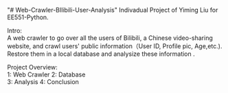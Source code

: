 "# Web-Crawler-BIlibili-User-Analysis" 
Indivadual Project of Yiming Liu for EE551-Python.

Intro:<br>
A web crawler to go over all the users of Bilibili, a Chinese video-sharing website, and crawl users' public information（User ID, Profile pic, Age,etc.). Restore them in a local database and analysize these information .

Project Overview:<br>
  1: Web Crawler
  2: Database 	
  3: Analysis
  4: Conclusion  
